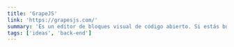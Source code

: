 ```yaml
---
title: 'GrapeJS'
link: 'https://grapesjs.com/'
summary: 'Es un editor de bloques visual de código abierto. Si estás buscando que cualquiera pueda editar una web o newsletter, aquí lo tienes.'
tags: ['ideas', 'back-end']
---
```

